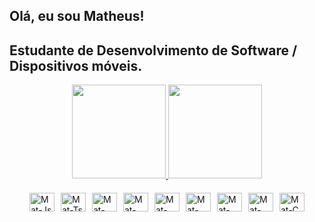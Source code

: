 ## Olá, eu sou Matheus!
## Estudante de Desenvolvimento de Software / Dispositivos móveis.

<div align="center">
  <a href="https://github.com/MatheusAlvesSilvaCode">
  <img height="150em" src="https://github-readme-stats.vercel.app/api?username=MatheusAlvesSilvaCode&show_icons=true&theme=dark&include_all_commits=true&count_private=true"/>
  <img height="150em" src="https://github-readme-stats.vercel.app/api/top-langs/?username=MatheusAlvesSilvaCode&layout=compact&langs_count=7&theme=dark"/>
</div>

<div style="display: flex; justify-content: center; align-items: center; gap: 10px; margin-top: 20px;">
  <img align="center" alt="Mat-Js" height="30" width="40" src="https://cdn.jsdelivr.net/gh/devicons/devicon/icons/javascript/javascript-original.svg">
  <img align="center" alt="Mat-Ts" height="30" width="40" src="https://cdn.jsdelivr.net/gh/devicons/devicon/icons/typescript/typescript-original.svg">
  <img align="center" alt="Mat-HTML" height="30" width="40" src="https://cdn.jsdelivr.net/gh/devicons/devicon/icons/html5/html5-original-wordmark.svg">
  <img align="center" alt="Mat-CSS" height="30" width="40" src="https://cdn.jsdelivr.net/gh/devicons/devicon/icons/css3/css3-original-wordmark.svg">
  <img align="center" alt="Mat-Python" height="30" width="40" src="https://cdn.jsdelivr.net/gh/devicons/devicon/icons/python/python-original-wordmark.svg">
  <img align="center" alt="Mat-SQL" height="30" width="40" src="https://cdn.jsdelivr.net/gh/devicons/devicon/icons/mysql/mysql-original-wordmark.svg">
  <img align="center" alt="Mat-Node" height="30" width="40" src="https://cdn.jsdelivr.net/gh/devicons/devicon/icons/nodejs/nodejs-original.svg">
  <img align="center" alt="Mat-Java" height="30" width="40" src="https://cdn.jsdelivr.net/gh/devicons/devicon/icons/java/java-original.svg">
  <img align="center" alt="Mat-C" height="30" width="40" src="https://cdn.jsdelivr.net/gh/devicons/devicon/icons/c/c-original.svg">
</div>
